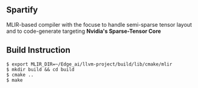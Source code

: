 ## Spartify
MLIR-based compiler with the focuse to handle semi-sparse tensor layout and to code-generate targeting **Nvidia's Sparse-Tensor Core**

## Build Instruction 
```
$ export MLIR_DIR=~/Edge_ai/llvm-project/build/lib/cmake/mlir
$ mkdir build && cd build 
$ cmake ..
$ make 
```
